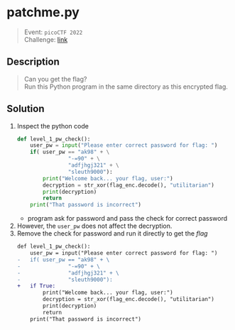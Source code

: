 # patchme.py
> Event: `picoCTF 2022`  
> Challenge: [link](https://play.picoctf.org/challenges/287/)

## Description
> Can you get the flag?  
> Run this Python program in the same directory as this encrypted flag.

## Solution
1. Inspect the python code
    ```python
    def level_1_pw_check():
        user_pw = input("Please enter correct password for flag: ")
        if( user_pw == "ak98" + \
                    "-=90" + \
                    "adfjhgj321" + \
                    "sleuth9000"):
            print("Welcome back... your flag, user:")
            decryption = str_xor(flag_enc.decode(), "utilitarian")
            print(decryption)
            return
        print("That password is incorrect")
    ```
    - program ask for password and pass the check for correct password
2. However, the `user_pw` does not affect the decryption.
3. Remove the check for password and run it directly to get the *flag*
    ```diff
    def level_1_pw_check():
        user_pw = input("Please enter correct password for flag: ")
    -   if( user_pw == "ak98" + \
    -               "-=90" + \
    -               "adfjhgj321" + \
    -               "sleuth9000"):
    +   if True:
            print("Welcome back... your flag, user:")
            decryption = str_xor(flag_enc.decode(), "utilitarian")
            print(decryption)
            return
        print("That password is incorrect")
    ```
